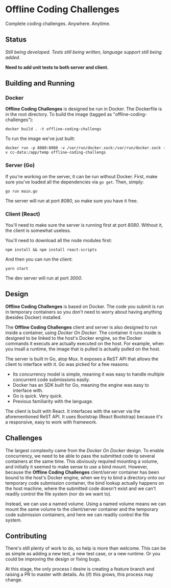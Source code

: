 # Offline Coding Challenges

Complete coding challenges. Anywhere. Anytime.

## Status

*Still being developed. Tests still being written, language support still being added.*

**Need to add unit tests to both server and client.**

## Building and Running

### Docker

**Offline Coding Challenges** is designed be run in Docker. The Dockerfile is in the root directory. To build the image (tagged as "offline-coding-challenges"):

```docker build . -t offline-coding-challengs```

To run the image we've just built:

```docker run -p 8080:8080 -v /var/run/docker.sock:/var/run/docker.sock -v cc-data:/app/temp offline-coding-challengs```

### Server (Go)

If you're working on the server, it can be run without Docker. First, make sure you've loaded all the dependencies via `go get`. Then, simply:

```go run main.go```

The server will run at port *8080*, so make sure you have it free.

### Client (React)

You'll need to make sure the server is running first at port *8080*. Without it, the client is somewhat useless.

You'll need to download all the node modules first:

```npm install && npm install react-scripts```

And then you can run the client:

```yarn start```

The dev server will run at port *3000*.

## Design

**Offline Coding Challenges** is based on Docker. The code you submit is run in temporary containers so you don't need to worry about having anything (besides Docker) installed.

The **Offline Coding Challenges** client and server is also designed to run inside a container, using *Docker On Docker*. The container it runs inside is designed to be linked to the host's Docker engine, so the Docker commands it executs are actually executed on the host. For example, when you insall a runtime, the image that is pulled is actually pulled on the host.

The server is built in Go, atop Mux. It exposes a ReST API that allows the client to interface with it. Go was picked for a few reasons:
* Its concurrency model is simple, meaning it was easy to handle multiple concurrent code submissions easily.
* Docker has an SDK built for Go, meaning the engine was easy to interface with.
* Go is quick. Very quick.
* Previous familiarity with the language.

The client is built with React. It interfaces with the server via the aforementioned ReST API. It uses Bootstrap (React Bootstrap) because it's a responsive, easy to work with framework.

## Challenges

The largest complexity came from the *Docker On Docker* design. To enable concurrency, we need to be able to pass the submitted code to several containers at the same time. This obviously required mounting a volume, and initially it seemed to make sense to use a bind mount. However, because the **Offline Coding Challenges** client/server container has been bound to the host's Docker engine, when we try to bind a directory onto our temporary code submission container, the bind lookup actually happens on the host machine, where the submitted code doesn't exist and we can't readily control the file system (nor do we want to).

Instead, we can use a named volume. Using a named volume means we can mount the same volume to the client/server container and the temporary code submission containers, and here we can readily control the file system.

## Contributing

There's still plenty of work to do, so help is more than welcome. This can be as simple as adding a new test, a new test case, or a new runtime. Or you could be improving the design or fixing bugs.

At this stage, the only process I desire is creating a feature branch and raising a PR to master with details. As (if) this grows, this process may change.